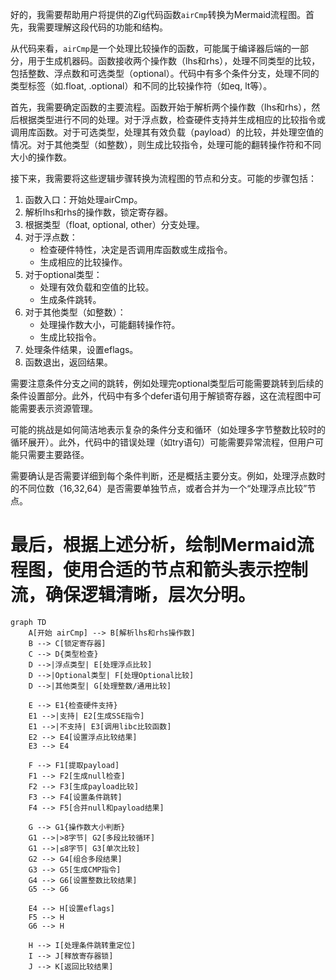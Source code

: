 好的，我需要帮助用户将提供的Zig代码函数`airCmp`转换为Mermaid流程图。首先，我需要理解这段代码的功能和结构。

从代码来看，`airCmp`是一个处理比较操作的函数，可能属于编译器后端的一部分，用于生成机器码。函数接收两个操作数（lhs和rhs），处理不同类型的比较，包括整数、浮点数和可选类型（optional）。代码中有多个条件分支，处理不同的类型标签（如.float, .optional）和不同的比较操作符（如eq, lt等）。

首先，我需要确定函数的主要流程。函数开始于解析两个操作数（lhs和rhs），然后根据类型进行不同的处理。对于浮点数，检查硬件支持并生成相应的比较指令或调用库函数。对于可选类型，处理其有效负载（payload）的比较，并处理空值的情况。对于其他类型（如整数），则生成比较指令，处理可能的翻转操作符和不同大小的操作数。

接下来，我需要将这些逻辑步骤转换为流程图的节点和分支。可能的步骤包括：

1. 函数入口：开始处理airCmp。
2. 解析lhs和rhs的操作数，锁定寄存器。
3. 根据类型（float, optional, other）分支处理。
4. 对于浮点数：
   - 检查硬件特性，决定是否调用库函数或生成指令。
   - 生成相应的比较操作。
5. 对于optional类型：
   - 处理有效负载和空值的比较。
   - 生成条件跳转。
6. 对于其他类型（如整数）：
   - 处理操作数大小，可能翻转操作符。
   - 生成比较指令。
7. 处理条件结果，设置eflags。
8. 函数退出，返回结果。

需要注意条件分支之间的跳转，例如处理完optional类型后可能需要跳转到后续的条件设置部分。此外，代码中有多个defer语句用于解锁寄存器，这在流程图中可能需要表示资源管理。

可能的挑战是如何简洁地表示复杂的条件分支和循环（如处理多字节整数比较时的循环展开）。此外，代码中的错误处理（如try语句）可能需要异常流程，但用户可能只需要主要路径。

需要确认是否需要详细到每个条件判断，还是概括主要分支。例如，处理浮点数时的不同位数（16,32,64）是否需要单独节点，或者合并为一个“处理浮点比较”节点。

最后，根据上述分析，绘制Mermaid流程图，使用合适的节点和箭头表示控制流，确保逻辑清晰，层次分明。
================================================
```mermaid
graph TD
    A[开始 airCmp] --> B[解析lhs和rhs操作数]
    B --> C[锁定寄存器]
    C --> D{类型检查}
    D -->|浮点类型| E[处理浮点比较]
    D -->|Optional类型| F[处理Optional比较]
    D -->|其他类型| G[处理整数/通用比较]
    
    E --> E1{检查硬件支持}
    E1 -->|支持| E2[生成SSE指令]
    E1 -->|不支持| E3[调用libc比较函数]
    E2 --> E4[设置浮点比较结果]
    E3 --> E4
    
    F --> F1[提取payload]
    F1 --> F2[生成null检查]
    F2 --> F3[生成payload比较]
    F3 --> F4[设置条件跳转]
    F4 --> F5[合并null和payload结果]
    
    G --> G1{操作数大小判断}
    G1 -->|>8字节| G2[多段比较循环]
    G1 -->|≤8字节| G3[单次比较]
    G2 --> G4[组合多段结果]
    G3 --> G5[生成CMP指令]
    G4 --> G6[设置整数比较结果]
    G5 --> G6
    
    E4 --> H[设置eflags]
    F5 --> H
    G6 --> H
    
    H --> I[处理条件跳转重定位]
    I --> J[释放寄存器锁]
    J --> K[返回比较结果]
```